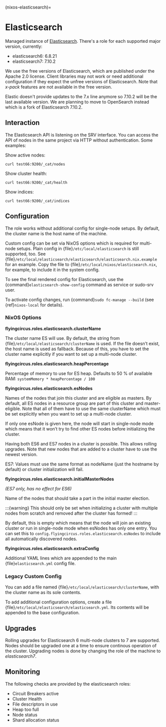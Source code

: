 (nixos-elasticsearch)=

# Elasticsearch

Managed instance of [Elasticsearch](https://www.elastic.co/elasticsearch).
There's a role for each supported major version, currently:

- elasticsearch6: 6.8.21
- elasticsearch7: 7.10.2

We use the free versions of Elasticsearch, which are published under the Apache
2.0 license. Client libraries may not work or need additional configuration if
they expect the unfree versions of Elasticsearch. Note that *x-pack* features
are not available in the free version.

Elastic doesn't provide updates to the 7.x line anymore so 7.10.2
will be the last available version. We are planning to move to OpenSearch
instead which is a fork of Elasticsearch 7.10.2.

## Interaction

The Elasticsearch API is listening on the SRV interface. You can access
the API of nodes in the same project via HTTP without authentication.
Some examples:

Show active nodes:

```shell
curl test66:9200/_cat/nodes
```

Show cluster health:

```shell
curl test66:9200/_cat/health
```

Show indices:

```shell
curl test66:9200/_cat/indices
```

## Configuration

The role works without additional config for single-node setups.
By default, the cluster name is the host name of the machine.

Custom config can be set via NixOS options which is required for multi-node
setups. Plain config in {file}`/etc/local/elasticsearch` is still supported, too.
See {file}`/etc/local/elasticsearch/elasticsearch/elasticsearch.nix.example` for an example.
Copy the file to {file}`/etc/local/nixos/elasticsearch.nix`, for example, to
include it in the system config.

To see the final rendered config for Elasticsearch, use the
{command}`elasticsearch-show-config` command as service or sudo-srv user.

To activate config changes, run {command}`sudo fc-manage --build`
(see {ref}`nixos-local` for details).

### NixOS Options

**flyingcircus.roles.elasticsearch.clusterName**

The cluster name ES will use. By default, the string from
{file}`/etc/local/elasticsearch/clusterName` is used. If the file doesn’t exist,
the host name is used as fallback. Because of this, you have to set the
cluster name explicitly if you want to set up a multi-node cluster.

**flyingcircus.roles.elasticsearch.heapPercentage**

Percentage of memory to use for ES heap. Defaults to 50 % of available
RAM: `systemMemory * heapPercentage / 100`

**flyingcircus.roles.elasticsearch.esNodes**

Names of the nodes that join this cluster and are eligible as masters.
By default, all ES nodes in a resource group are part of this cluster
and master-eligible. Note that all of them have to use the same
clusterName which must be set explicitly when you want to set up a
multi-node cluster.

If only one esNode is given here, the node will start in single-node
mode which means that it won’t try to find other ES nodes before
initializing the cluster.

Having both ES6 and ES7 nodes in a cluster is possible. This allows
rolling upgrades. Note that new nodes that are added to a cluster have
to use the newest version.

ES7: Values must use the same format as nodeName (just the hostname by
default) or cluster initialization will fail.

**flyingcircus.roles.elasticsearch.initialMasterNodes**

*(ES7 only, has no effect for ES6)*

Name of the nodes that should take a part in the initial master
election.

:::{warning}
This should only be set when initializing a cluster
with multiple nodes from scratch and removed after the cluster has
formed!
:::

By default, this is empty which means that the node will join an
existing cluster or run in single-node mode when esNodes has only one
entry. You can set this to
`config.flyingcircus.roles.elasticsearch.esNodes` to include all
automatically discovered nodes.

**flyingcircus.roles.elasticsearch.extraConfig**

Additional YAML lines which are appended to the main
{file}`elasticsearch.yml` config file.

### Legacy Custom Config

You can add a file named {file}`/etc/local/elasticsearch/clusterName`, with
the cluster name as its sole contents.

To add additional configuration options, create a file
{file}`/etc/local/elasticsearch/elasticsearch.yml`. Its contents will be
appended to the base configuration.

## Upgrades

Rolling upgrades for Elasticsearch 6 multi-node clusters to 7 are supported.
Nodes should be upgraded one at a time to ensure continous operation of the
cluster. Upgrading nodes is done by changing the role of the machine to
*elasticsearch7*.

## Monitoring

The following checks are provided by the elasticsearch roles:

- Circuit Breakers active
- Cluster Health
- File descriptors in use
- Heap too full
- Node status
- Shard allocation status
